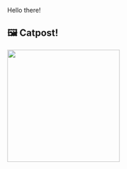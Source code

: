 Hello there!



## 🖼️ Catpost!

<sub>
    <img src="https://cdn2.thecatapi.com/images/d8f.jpg" height="256">
</sub>

